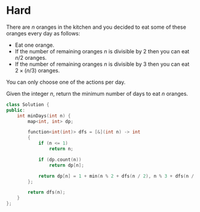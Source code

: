 # Hard

There are $n$ oranges in the kitchen and you decided to eat some of these oranges every day as follows:

- Eat one orange.
- If the number of remaining oranges $n$ is divisible by $2$ then you can eat $n / 2$ oranges.
- If the number of remaining oranges $n$ is divisible by $3$ then you can eat $2 \times (n / 3)$ oranges.

You can only choose one of the actions per day.

Given the integer $n$, return the minimum number of days to eat $n$ oranges.

```cpp
class Solution {
public:
    int minDays(int n) {
        map<int, int> dp;

        function<int(int)> dfs = [&](int n) -> int
        {
            if (n <= 1)
                return n;

            if (dp.count(n))
                return dp[n];

            return dp[n] = 1 + min(n % 2 + dfs(n / 2), n % 3 + dfs(n / 3));
        };

        return dfs(n);
    }
};
```
